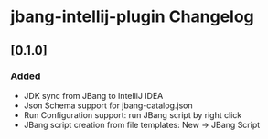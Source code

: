 <!-- Keep a Changelog guide -> https://keepachangelog.com -->

# jbang-intellij-plugin Changelog

## [0.1.0]

### Added
- JDK sync from JBang to IntelliJ IDEA
- Json Schema support for jbang-catalog.json
- Run Configuration support: run JBang script by right click
- JBang script creation from file templates: New -> JBang Script
